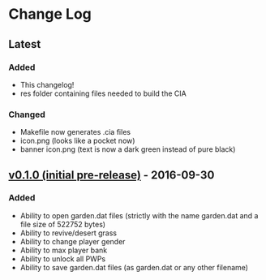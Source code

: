 # Change Log

## Latest
### Added
- This changelog!
- res folder containing files needed to build the CIA

### Changed
- Makefile now generates .cia files
- icon.png (looks like a pocket now)
- banner icon.png (text is now a dark green instead of pure black)

## [v0.1.0 (initial pre-release)](https://github.com/dragos240/Pocket-NLSE/releases/tag/v0.1.0-pre-alpha) - 2016-09-30
### Added
- Ability to open garden.dat files (strictly with the name garden.dat and a file size of 522752 bytes)
- Ability to revive/desert grass
- Ability to change player gender
- Ability to max player bank
- Ability to unlock all PWPs
- Ability to save garden.dat files (as garden.dat or any other filename)
